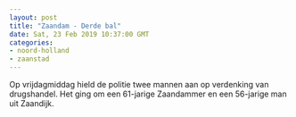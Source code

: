 ```yaml
---
layout: post
title: "Zaandam - Derde bal"
date: Sat, 23 Feb 2019 10:37:00 GMT
categories: 
- noord-holland 
- zaanstad 
---
```


Op vrijdagmiddag hield de politie twee mannen aan op verdenking van drugshandel. Het ging om een 61-jarige Zaandammer en een 56-jarige man uit Zaandijk.
